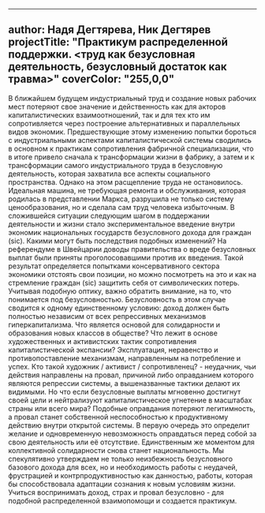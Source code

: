 
---
author: Надя Дегтярева, Ник Дегтярев
projectTitle: "Практикум распределенной поддержки. \<труд как безусловная деятельность, безусловный достаток как травма\>"
coverColor: "255,0,0"
--- 

В ближайшем будущем индустриальный труд и создание новых рабочих мест потеряют свое значение и действенность как для акторов капиталистических взаимоотношений, так и для тех кто им сопротивляется через построение альтернативных и параллельных видов экономик. Предшествующие этому изменению попытки бороться с индустриальными аспектами капиталистической системы сводились в основном к практикам сопротивления фабричной специализации, что в итоге привело сначала к трансформации жизни в фабрику, а затем и к трансформации самого индустриального труда в безусловную деятельность, которая захватила все аспекты социального пространства. Однако на этом расщепление труда не остановилось. Идеальная машина, не требующая ремонта и обслуживания, которая родилась в представлении Маркса, разрушила не только систему ценообразования, но и сделала сам труд человека избыточным. В сложившейся ситуации следующим шагом в поддержании деятельности и жизни стало экспериментальное введение внутри экономик национальных государств безусловного дохода для граждан (sic).
Какими могут быть последствия подобных изменений? На референдуме в Швейцарии доводы правительства о вреде безусловных выплат были приняты проголосовавшими против их введения. Такой результат определяется попытками консервативного сектора экономики отстоять свои позиции, но можно посмотреть на это и как на стремление граждан (sic) защитить себя от символических потерь. Учитывая подобную оптику, важно обратить внимание, на то, что понимается под безусловностью. Безусловность в этом случае сводится к одному единственному условию: доход должен быть полностью независим от всех репрессивных механизмов гиперкапитализма.
Что является основой для солидарности и образования новых классов в обществе? Что лежит в основе художественных и активистских тактик сопротивления капиталистической экспансии? Эксплуатация, неравенство и противопоставление механизмам, направленным на потребление и успех. Кто такой художник / активист / сопротивленец? - неудачник, чьи действия направлены на провал, причиной либо оправданием которого являются репрессии системы, а вышеназванные тактики делают их видимыми. Но что если безусловные выплаты мгновенно достигнут своей цели и нейтрализуют капиталистическое угнетение в масштабах страны или всего мира? Подобные оправдания потеряют легитимность, а провал станет собственной неспособностью к продуктивному действию внутри открытой системы. В первую очередь это определит желание и одновременную невозможность оправдаться перед собой за свою деятельность или её отсутствие. Единственным же моментом для коллективной солидарности снова станет национальность.
Мы спекулятивно утверждаем не только неизбежность безусловного базового дохода для всех, но и необходимость работы с неудачей, фрустрацией и контрпродуктивностью как данностью, работы, которая бы способствовала адаптации сознания к новым условиям жизни. Учиться воспринимать доход, страх и провал безусловно - для подобной распределенной взаимопомощи и создается практикум.